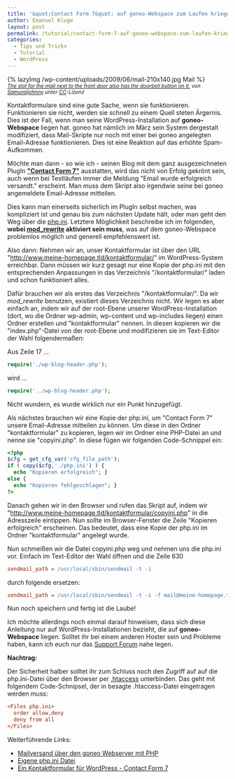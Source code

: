 ```yaml
---
title: '&quot;Contact Form 7&quot; auf goneo-Webspace zum Laufen kriegen'
author: Emanuel Kluge
layout: post
permalink: /tutorial/contact-form-7-auf-goneo-webspace-zum-laufen-kriegen/
categories:
  - Tips und Tricks
  - Tutorial
  - WordPress
---
```


{% lazyImg /wp-content/uploads/2009/06/mail-210x140.jpg Mail %}  
<small>*[The slot for the mail next to the front door also has the doorbell button on it.][flickr_img] von [Samuraijohnny][flickr_img] unter [CC][cc]-Lizenz*</small>

Kontaktformulare sind eine gute Sache, wenn sie funktionieren. Funktionieren sie nicht, werden sie schnell zu einem Quell steten Ärgernis. Dies ist der Fall, wenn man seine WordPress-Installation auf **goneo-Webspace** liegen hat. goneo hat nämlich im März sein System dergestalt modifiziert, dass Mail-Skripte nur noch mit einer bei goneo angelegten Email-Adresse funktionieren. Dies ist eine Reaktion auf das erhöhte Spam-Aufkommen.

Möchte man dann - so wie ich - seinen Blog mit dem ganz ausgezeichneten PlugIn **["Contact Form 7"][contact_form_7]** ausstatten, wird das nicht von Erfolg gekrönt sein, auch wenn bei Testläufen immer die Meldung "Email wurde erfolgreich versandt." erscheint. Man muss dem Skript also irgendwie seine bei goneo angemeldete Email-Adresse mitteilen.

Dies kann man einerseits sicherlich im PlugIn selbst machen, was kompliziert ist und genau bis zum nächsten Update hält, oder man geht den Weg über die [php.ini][claroline]. Letztere Möglichkeit beschreibe ich im folgenden, **wobei [mod_rewrite][mod_rewrite] aktiviert sein muss**, was auf dem goneo-Webspace problemlos möglich und generell empfehlenswert ist.

Also dann: Nehmen wir an, unser Kontaktformular ist über den URL "http://www.meine-homepage.tld/kontaktformular/" im WordPress-System erreichbar. Dann müssen wir kurz gesagt nur eine Kopie der php.ini mit den entsprechenden Anpassungen in das Verzeichnis "/kontaktformular/" laden und schon funktioniert alles.

Dafür brauchen wir als erstes das Verzeichnis "/kontaktformular/". Da wir *mod_rewrite* benutzen, existiert dieses Verzeichnis nicht. Wir legen es aber einfach an, indem wir auf der root-Ebene unserer WordPress-Installation (dort, wo die Ordner wp-admin, wp-content und wp-includes liegen) einen Ordner erstellen und "kontaktformular" nennen. In diesen kopieren wir die "index.php"-Datei von der root-Ebene und modifizieren sie im Text-Editor der Wahl folgendermaßen:

Aus Zeile 17 &hellip;

```php
require('./wp-blog-header.php');
```

wird &hellip;

```php
require('../wp-blog-header.php');
```

Nicht wundern, es wurde wirklich nur ein Punkt hinzugefügt. 

Als nächstes brauchen wir eine Kopie der php.ini, um "Contact Form 7" unsere Email-Adresse mitteilen zu können. Um diese in den Ordner "kontaktformular" zu kopieren, legen wir im Ordner eine PHP-Datei an und nenne sie "copyini.php". In diese fügen wir folgenden Code-Schnippel ein:



```php
<?php
$cfg = get_cfg_var('cfg_file_path');
if ( copy($cfg,'./php.ini') ) {
  echo "Kopieren erfolgreich"; }
else {
  echo "Kopieren fehlgeschlagen"; }
?>
```

Danach gehen wir in den Browser und rufen das Skript auf, indem wir "http://www.meine-homepage.tld/kontaktformular/copyini.php" in die Adresszeile eintippen. Nun sollte im Browser-Fenster die Zeile "Kopieren erfolgreich" erscheinen. Das bedeutet, dass eine Kopie der php.ini im Ordner "kontaktformular" angelegt wurde.

Nun schmeißen wir die Datei copyini.php weg und nehmen uns die php.ini vor. Einfach im Text-Editor der Wahl öffnen und die Zeile 630

```ini
sendmail_path = /usr/local/sbin/sendmail -t -i
```

durch folgende ersetzen:

```ini
sendmail_path = /usr/local/sbin/sendmail -t -i -f mail@meine-homepage.tld
```

Nun noch speichern und fertig ist die Laube!

Ich möchte allerdings noch einmal darauf hinweisen, dass sich diese Anleitung nur auf WordPress-Installationen bezieht, die auf **goneo-Webspace** liegen. Solltet ihr bei einem anderen Hoster sein und Probleme haben, kann ich euch nur das [Support Forum][cf7_forum] nahe legen.

**Nachtrag:**

Der Sicherheit halber solltet ihr zum Schluss noch den Zugriff auf auf die php.ini-Datei über den Browser per [.htaccess][wikipedia] unterbinden. Das geht mit folgendem Code-Schnipsel, der in besagte .htaccess-Datei eingetragen werden muss:

```ini
<Files php.ini>
  order allow,deny
  deny from all
</Files>
```

Weiterführende Links:

 * [Mailversand über den goneo Webserver mit PHP][mailversand_php]
 * [Eigene php.ini Datei][php_ini]
 * [Ein Kontaktformular für WordPress - Contact Form 7][pingalerie]

[flickr_img]: http://www.flickr.com/photos/samuraislice/3317585107/
[flickr_user]: http://www.flickr.com/photos/samuraislice/
[cc]: http://creativecommons.org/licenses/by-sa/2.0/deed.en
[contact_form_7]: http://ideasilo.wordpress.com/2007/04/30/contact-form-7/
[mod_rewrite]: http://de.wikipedia.org/wiki/Rewrite-Engine
[claroline]: http://doc.claroline.net/de/index.php/Was_ist_eine_php.ini-Datei%3F_Wo_finde_ich_sie%3F
[cf7_forum]: http://wordpress.org/tags/contact-form-7
[wikipedia]: http://de.wikipedia.org/wiki/Htaccess
[mailversand_php]: http://wiki.goneo.de/doku.php?id=mailversand_php
[php_ini]: http://wiki.goneo.de/doku.php?id=php.ini
[pingalerie]: http://pingalerie.de/ein-kontaktformular-fuer-wordpress-contact-form-7/
